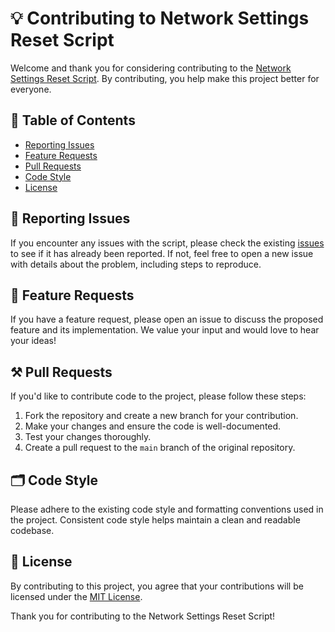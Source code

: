 # 💡 Contributing to Network Settings Reset Script

Welcome and thank you for considering contributing to the [Network Settings Reset Script](https://github.com/M1HA15/Network-Settings-Reset). By contributing, you help make this project better for everyone.

## 📃 Table of Contents

- [Reporting Issues](#reporting-issues)
- [Feature Requests](#feature-requests)
- [Pull Requests](#pull-requests)
- [Code Style](#code-style)
- [License](#license)

## 🔔 Reporting Issues

If you encounter any issues with the script, please check the existing [issues](https://github.com/M1HA15/Network-Settings-Reset/issues) to see if it has already been reported. If not, feel free to open a new issue with details about the problem, including steps to reproduce.

## 🔨 Feature Requests

If you have a feature request, please open an issue to discuss the proposed feature and its implementation. We value your input and would love to hear your ideas!

## ⚒️ Pull Requests

If you'd like to contribute code to the project, please follow these steps:

1. Fork the repository and create a new branch for your contribution.
2. Make your changes and ensure the code is well-documented.
3. Test your changes thoroughly.
4. Create a pull request to the `main` branch of the original repository.

## 🗂️ Code Style

Please adhere to the existing code style and formatting conventions used in the project. Consistent code style helps maintain a clean and readable codebase.

## 📃 License

By contributing to this project, you agree that your contributions will be licensed under the [MIT License](https://github.com/M1HA15/Network-Settings-Reset/blob/main/LICENSE).

Thank you for contributing to the Network Settings Reset Script!
